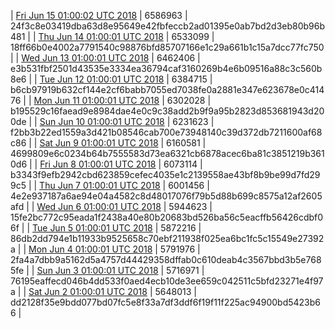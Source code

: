 | [Fri Jun 15 01:00:02 UTC 2018](https://transfer.sh/TkxD6/trcninja-dbdump-20180615010002.tar.bz2) | 6586963 | 24f3c8e03419dba63d8e95649e42fbfeccb2ad01395e0ab7bd2d3eb80b96b481 | 
| [Thu Jun 14 01:00:01 UTC 2018](https://transfer.sh/9GRso/trcninja-dbdump-20180614010001.tar.bz2) | 6533099 | 18ff66b0e4002a7791540c98876bfd85707166e1c29a661b1c15a7dcc77fc750 | 
| [Wed Jun 13 01:00:01 UTC 2018](https://transfer.sh/bwVDu/trcninja-dbdump-20180613010001.tar.bz2) | 6462406 | e3b531fbf2501d43535e3334ea36794caf3160269b4e6b09516a88c3c560b8e6 | 
| [Tue Jun 12 01:00:01 UTC 2018](https://transfer.sh/bCyky/trcninja-dbdump-20180612010001.tar.bz2) | 6384715 | b6cb97919b632cf144e2cf6babb7055ed7038fe0a2881e347e623678e0c41476 | 
| [Mon Jun 11 01:00:01 UTC 2018](https://transfer.sh/Bbp4t/trcninja-dbdump-20180611010001.tar.bz2) | 6302028 | b195529c16faead9e8984dae4e0c9c38add2b9f9a95b2823d853681943d200de | 
| [Sun Jun 10 01:00:01 UTC 2018](https://transfer.sh/6YqkQ/trcninja-dbdump-20180610010001.tar.bz2) | 6231623 | f2bb3b22ed1559a3d421b08546cab700e73948140c39d372db7211600af68c86 | 
| [Sat Jun  9 01:00:01 UTC 2018](https://transfer.sh/GssDF/trcninja-dbdump-20180609010001.tar.bz2) | 6160581 | 4699809e6c0234b64b7555583d73ea6321cb6878acec6ba81c3851219b3610d6 | 
| [Fri Jun  8 01:00:01 UTC 2018](https://transfer.sh/Widdk/trcninja-dbdump-20180608010001.tar.bz2) | 6073114 | b3343f9efb2942cbd623859cefec4035e1c2139558ae43bf8b9be99d7fd299c5 | 
| [Thu Jun  7 01:00:01 UTC 2018](https://transfer.sh/npZr7/trcninja-dbdump-20180607010001.tar.bz2) | 6001456 | 4e2e937187a6ae94e04a4582c8d48017076f79b5d88b699c8575a12af2605afd | 
| [Wed Jun  6 01:00:01 UTC 2018](https://transfer.sh/3EZ1W/trcninja-dbdump-20180606010001.tar.bz2) | 5944623 | 15fe2bc772c95eada1f2438a40e80b20683bd526ba56c5eacffb56426cdbf06f | 
| [Tue Jun  5 01:00:01 UTC 2018](https://transfer.sh/5ahPa/trcninja-dbdump-20180605010001.tar.bz2) | 5872216 | 86db2dd794e1b11933b9525658c70ebf211938f025ea6bc1fc5c15549e27392a | 
| [Mon Jun  4 01:00:01 UTC 2018](https://transfer.sh/5gskO/trcninja-dbdump-20180604010001.tar.bz2) | 5791976 | 2fa4a7dbb9a5162d5a4757d44429358dffab0c610deab4c3567bbd3b5e7685fe | 
| [Sun Jun  3 01:00:01 UTC 2018](https://transfer.sh/13HVTq/trcninja-dbdump-20180603010001.tar.bz2) | 5716971 | 76195eaffecd046b4dd533f0aed4ecb10de3ee659c042511c5bfd23271e4f97a | 
| [Sat Jun  2 01:00:01 UTC 2018](https://transfer.sh/pF2BK/trcninja-dbdump-20180602010001.tar.bz2) | 5648013 | dd2128f35e9bdd077bd07fc5e8f33a7df3ddf6f19f11f225ac94900bd5423b66 | 
